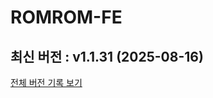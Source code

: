# ROMROM-FE

<!-- 수정하지마세요 자동으로 동기화 됩니다 -->
## 최신 버전 : v1.1.31 (2025-08-16)

[전체 버전 기록 보기](CHANGELOG.md)

